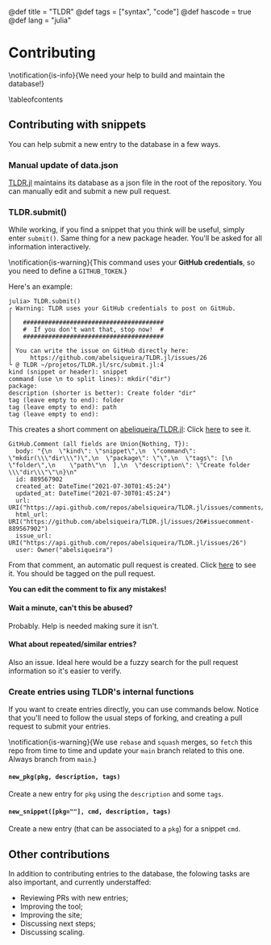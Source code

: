 @def title = "TLDR"
@def tags = ["syntax", "code"]
@def hascode = true
@def lang = "julia"

# Contributing

\notification{is-info}{We need your help to build and maintain the database!}

\tableofcontents

## Contributing with snippets

You can help submit a new entry to the database in a few ways.

### Manual update of data.json

[TLDR.jl](https://github.com/abelsiqueira/TLDR.jl) maintains its database as a json file in the root of the repository.
You can manually edit and submit a new pull request.

### TLDR.submit()

While working, if you find a snippet that you think will be useful, simply enter `submit()`.
Same thing for a new package header.
You'll be asked for all information interactively.

\notification{is-warning}{This command uses your **GitHub credentials**, so you need to define a `GITHUB_TOKEN`.}

Here's an example:

```julia-repl
julia> TLDR.submit()
┌ Warning: TLDR uses your GitHub credentials to post on GitHub.
│
│   #######################################
│   #  If you don't want that, stop now!  #
│   #######################################
│
│ You can write the issue on GitHub directly here:
│     https://github.com/abelsiqueira/TLDR.jl/issues/26
└ @ TLDR ~/projetos/TLDR.jl/src/submit.jl:4
kind (snippet or header): snippet
command (use \n to split lines): mkdir("dir")
package:
description (shorter is better): Create folder "dir"
tag (leave empty to end): folder
tag (leave empty to end): path
tag (leave empty to end):
```

This creates a short comment on [abeliqueira/TLDR.jl](https://github.com/abelsiqueira/TLDR.jl): Click [here](https://github.com/abelsiqueira/TLDR.jl/issues/26#issuecomment-889567902) to see it.

```plaintext
GitHub.Comment (all fields are Union{Nothing, T}):
  body: "{\n  \"kind\": \"snippet\",\n  \"command\": \"mkdir(\\\"dir\\\")\",\n  \"package\": \"\",\n  \"tags\": [\n    \"folder\",\n    \"path\"\n  ],\n  \"description\": \"Create folder \\\"dir\\\"\"\n}\n"
  id: 889567902
  created_at: DateTime("2021-07-30T01:45:24")
  updated_at: DateTime("2021-07-30T01:45:24")
  url: URI("https://api.github.com/repos/abelsiqueira/TLDR.jl/issues/comments/889567902")
  html_url: URI("https://github.com/abelsiqueira/TLDR.jl/issues/26#issuecomment-889567902")
  issue_url: URI("https://api.github.com/repos/abelsiqueira/TLDR.jl/issues/26")
  user: Owner("abelsiqueira")
```

From that comment, an automatic pull request is created. Click [here](https://github.com/abelsiqueira/TLDR.jl/pull/30) to see it.
You should be tagged on the pull request.

**You can edit the comment to fix any mistakes!**

#### Wait a minute, can't this be abused?

Probably. Help is needed making sure it isn't.

#### What about repeated/similar entries?

Also an issue. Ideal here would be a fuzzy search for the pull request information so it's easier to verify.

### Create entries using TLDR's internal functions

If you want to create entries directly, you can use commands below.
Notice that you'll need to follow the usual steps of forking, and creating a pull request to submit your entries.

\notification{is-warning}{We use `rebase` and `squash` merges, so `fetch` this repo from time to time and update your `main` branch related to this one. Always branch from `main`.}

#### `new_pkg(pkg, description, tags)`

Create a new entry for `pkg` using the `description` and some `tags`.

#### `new_snippet([pkg=""], cmd, description, tags)`

Create a new entry (that can be associated to a `pkg`) for a snippet `cmd`.

## Other contributions

In addition to contributing entries to the database, the folowing tasks are also important, and currently understaffed:

- Reviewing PRs with new entries;
- Improving the tool;
- Improving the site;
- Discussing next steps;
- Discussing scaling.